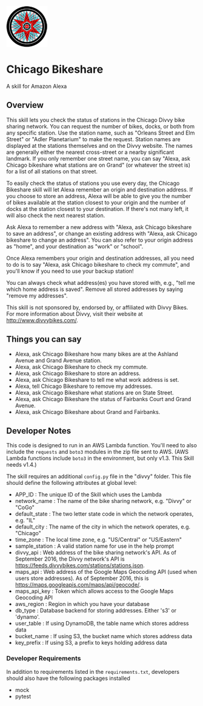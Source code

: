 ![Chicago Bikeshare Logo](/assets/108px_logo.png)
# Chicago Bikeshare

A skill for Amazon Alexa<br>

## Overview

This skill lets you check the status of stations in the Chicago
Divvy bike sharing network. You can request the number of bikes,
docks, or both from any specific station. Use the station name,
such as "Orleans Street and Elm Street" or "Adler Planetarium"
to make the request. Station names are displayed at the stations
themselves and on the Divvy website. The names are generally either
the nearest cross-street or a nearby significant landmark. If you
only remember one street name, you can say "Alexa, ask Chicago 
bikeshare what stations are on Grand" (or whatever the street is)
for a list of all stations on that street.

To easily check the status of stations you use every day, the
Chicago Bikeshare skill will let Alexa remember an origin and
destination address. If you choose to store an address, Alexa
will be able to give you the number of bikes available at the
station closest to your origin and the number of docks at the
station closest to your destination. If there's not many left,
it will also check the next nearest station.

Ask Alexa to remember a new address with
"Alexa, ask Chicago bikeshare to save an address", or change
an existing address with
"Alexa, ask Chicago bikeshare to change an address". You can
also refer to your origin address as "home", and your destination
as "work" or "school".

Once Alexa remembers your origin and destination addresses, all
you need to do is to say "Alexa, ask Chicago bikeshare to check 
my commute", and you'll know if you need to use your backup station!

You can always check what address(es) you have stored with, e.g.,
"tell me which home address is saved". Remove all stored addresses
by saying "remove my addresses".

This skill is not sponsored by, endorsed by, or affiliated with
Divvy Bikes. For more information about Divvy, visit their website at
http://www.divvybikes.com/.

## Things you can say

- Alexa, ask Chicago Bikeshare how many bikes are at the Ashland Avenue and Grand Avenue station.
- Alexa, ask Chicago Bikeshare to check my commute.
- Alexa, ask Chicago Bikeshare to store an address.
- Alexa, ask Chicago Bikeshare to tell me what work address is set.
- Alexa, tell Chicago Bikeshare to remove my addresses.
- Alexa, ask Chicago Bikeshare what stations are on State Street.
- Alexa, ask Chicago Bikeshare the status of Fairbanks Court and Grand Avenue.
- Alexa, ask Chicago Bikeshare about Grand and Fairbanks.

## Developer Notes

This code is designed to run in an AWS Lambda function.
You'll need to also include the `requests` and `boto3` modules
in the zip file sent to AWS. (AWS Lambda functions include `boto3`
in the environment, but only v1.3. This Skill needs v1.4.)

The skill requires an additional `config.py` file in the "divvy" folder.
This file should define the following attributes at global level:
- APP_ID : The unique ID of the Skill which uses the Lambda
- network_name : The name of the bike sharing network, e.g. "Divvy" or "CoGo"
- default_state : The two letter state code in which the network operates, e.g. "IL"
- default_city : The name of the city in which the network operates, e.g. "Chicago"
- time_zone : The local time zone, e.g. "US/Central" or "US/Eastern"
- sample_station : A valid station name for use in the help prompt
- divvy_api : Web address of the bike sharing network's API. As of September 2016, the Divvy network's API is https://feeds.divvybikes.com/stations/stations.json.
- maps_api : Web address of the Google Maps Geocoding API (used when users store addresses). As of September 2016, this is https://maps.googleapis.com/maps/api/geocode/.
- maps_api_key : Token which allows access to the Google Maps Geocoding API
- aws_region : Region in which you have your database
- db_type : Database backend for storing addresses. Either 's3' or 'dynamo'.
- user_table : If using DynamoDB, the table name which stores address data
- bucket_name : If using S3, the bucket name which stores address data
- key_prefix : If using S3, a prefix to keys holding address data

### Developer Requirements

In addition to requirements listed in the `requirements.txt`, developers
should also have the following packages installed
- mock
- pytest